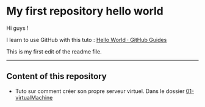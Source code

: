 # My first repository hello world

Hi guys !

I learn to use GitHub with this tuto : [Hello World · GitHub Guides](https://guides.github.com/activities/hello-world/)

This is my first edit of the readme file.

---
## Content of this repository

- Tuto sur comment créer son propre serveur virtuel. Dans le dossier [01-virtualMachine](./01-virtualMachine)
